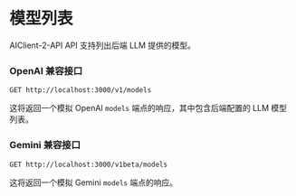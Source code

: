 # 模型列表

AIClient-2-API API 支持列出后端 LLM 提供的模型。

### OpenAI 兼容接口

```
GET http://localhost:3000/v1/models
```

这将返回一个模拟 OpenAI `models` 端点的响应，其中包含后端配置的 LLM 模型列表。

### Gemini 兼容接口

```
GET http://localhost:3000/v1beta/models
```

这将返回一个模拟 Gemini `models` 端点的响应。